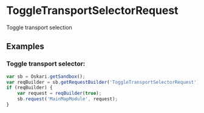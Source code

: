 # ToggleTransportSelectorRequest

Toggle transport selection

## Examples

### Toggle transport selector:
```javascript
var sb = Oskari.getSandbox();
var reqBuilder = sb.getRequestBuilder('ToggleTransportSelectorRequest');
if (reqBuilder) {
    var request = reqBuilder(true);
    sb.request('MainMapModule', request);
}
```